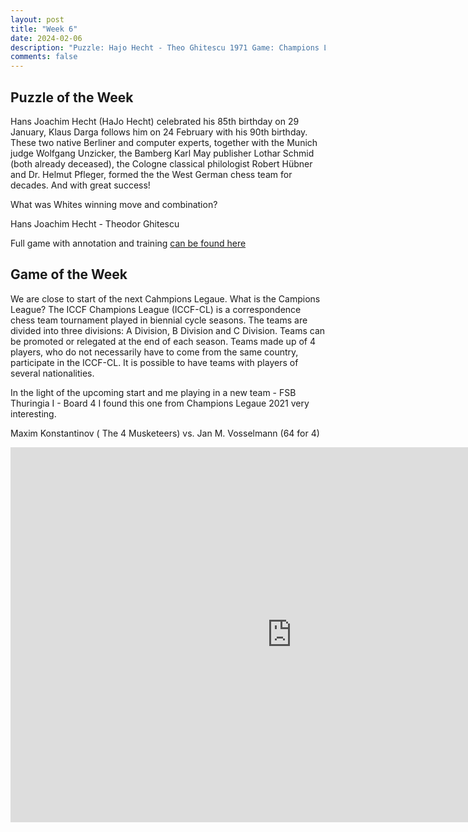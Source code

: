 ```yaml
---
layout: post
title: "Week 6"
date: 2024-02-06
description: "Puzzle: Hajo Hecht - Theo Ghitescu 1971 Game: Champions League 2021 The 4 Musketeer vs 64 for 4"
comments: false
---
```


## Puzzle of the Week

Hans Joachim Hecht (HaJo Hecht) celebrated his 85th birthday on 29 January, Klaus Darga follows him on 24 February with his 90th birthday. These two native Berliner and computer experts, together with the Munich judge Wolfgang Unzicker, the Bamberg Karl May publisher Lothar Schmid (both already deceased), the Cologne classical philologist Robert Hübner and Dr. Helmut Pfleger, formed the the West German chess team for decades. And with great success!

What was Whites winning move and combination?

Hans Joachim Hecht - Theodor Ghitescu
<div class="cbdiagram"
data-size="400"
data-fen="7r/6q1/1pp1kbb1/2p1p1B1/4P3/1P1P1N1R/2PK4/5Q2 w - - 0 1"
data-legend="Find the winning move"
data-hint="Sometimes sacrifice is good"
data-solution="g5f6">
</div>

Full game with annotation and training [can be found here](https://share.chessbase.com/SharedGames/game/?p=AWSYQzEWQ9F7rMegrlpDFch7gtqwZf2evNzPTfXmF9gd2pQ1qrS6GXTEpuGgYZ87)

## Game of the Week

We are close to start of the next Cahmpions Legaue. What is the Campions League? The ICCF Champions League (ICCF-CL) is a correspondence chess team tournament played in biennial cycle seasons. The teams are divided into three divisions: A Division, B Division and C Division. Teams can be promoted or relegated at the end of each season. Teams made up of 4 players, who do not necessarily have to come from the same country, participate in the ICCF-CL.
It is possible to have teams with players of several nationalities.

In the light of the upcoming start and me playing in a new team -  FSB Thuringia I - Board 4 I found this one from Champions Legaue 2021 very interesting.

Maxim Konstantinov ( The 4 Musketeers) vs. Jan M. Vosselmann (64 for 4)

<iframe style='border: 0;' width='900px' height='600px' src='https://share.chessbase.com/SharedGames/frame/?p=4HvZq68jPDVqhiyzYL9zn33vwTibP4Puj7xoUUG/oe+4WsOrS/lKQ3G0NKNi+QWG'></iframe>

